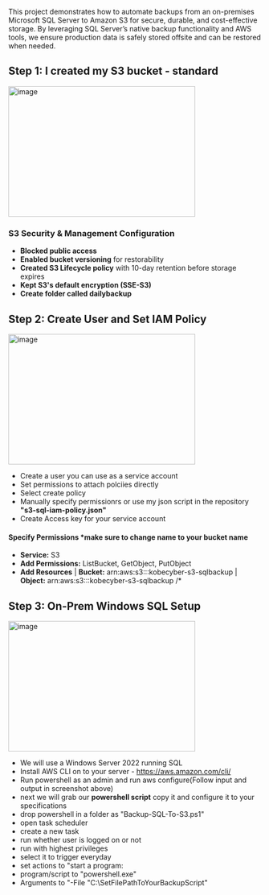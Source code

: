 This project demonstrates how to automate backups from an on-premises Microsoft SQL Server to Amazon S3 for secure, durable, and cost-effective storage. By leveraging SQL Server’s native backup functionality and AWS tools, we ensure production data is safely stored offsite and can be restored when needed.

## Step 1: I created my S3 bucket - standard                                                                   
<img width="372" height="259" alt="image" src="https://github.com/user-attachments/assets/ac15037c-4e4a-4e7f-81cf-1ea482a4b33f" />

### S3 Security & Management Configuration
- **Blocked public access**  
- **Enabled bucket versioning** for restorability  
- **Created S3 Lifecycle policy** with 10-day retention before storage expires  
- **Kept S3's default encryption (SSE-S3)**
- **Create folder called dailybackup**

## Step 2: Create User and Set IAM Policy

<img width="372" height="259" alt="image" src="https://github.com/user-attachments/assets/e17dbbcb-b0ee-4e8a-a0fd-76785a3845fd" />

- Create a user you can use as a service account
- Set permissions to attach polciies directly
- Select create policy
- Manually specify permissionrs or use my json script in the repository **"s3-sql-iam-policy.json"**
- Create Access key for your service account
 #### Specify Permissions ***make sure to change name to your bucket name**
- **Service:** S3
- **Add Permissions:** ListBucket, GetObject, PutObject
- **Add Resources** | **Bucket:** arn:aws:s3:::kobecyber-s3-sqlbackup | **Object:** arn:aws:s3:::kobecyber-s3-sqlbackup /*

## Step 3: On-Prem Windows SQL Setup

<img width="372" height="259" alt="image" src="https://github.com/user-attachments/assets/88911899-3f8b-4ace-9ad2-46afcee773e5" />

- We will use a Windows Server 2022 running SQL
- Install AWS CLI on to your server - https://aws.amazon.com/cli/
- Run powershell as an admin and run aws configure(Follow input and output in screenshot above)
- next we will grab our **powershell script** copy it and configure it to your specifications
- drop powershell in a folder as "Backup-SQL-To-S3.ps1"
- open task scheduler
- create a new task
- run whether user is logged on or not
- run with highest privileges
- select it to trigger everyday
- set actions to "start a program:
- program/script to "powershell.exe"
- Arguments to "-File "C:\SetFilePathToYourBackupScript"
  
  
  



